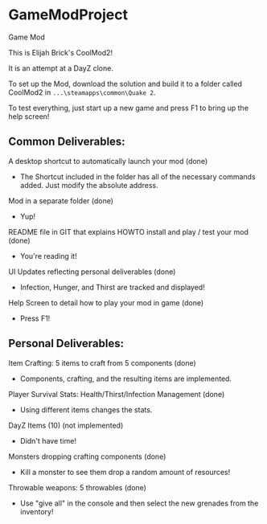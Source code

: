# GameModProject
Game Mod

This is Elijah Brick's CoolMod2!

It is an attempt at a DayZ clone.

To set up the Mod, download the solution and build it to a folder called CoolMod2 in `...\steamapps\common\Quake 2`.

To test everything, just start up a new game and press F1 to bring up the help screen!

## Common Deliverables:
A desktop shortcut to automatically launch your mod (done)
 - The Shortcut included in the folder has all of the necessary commands added. Just modify the absolute address.

Mod in a separate folder (done)
 - Yup!

README file in GIT that explains HOWTO install and play / test your mod (done)
 - You're reading it!

UI Updates reflecting personal deliverables (done)
 - Infection, Hunger, and Thirst are tracked and displayed!

Help Screen to detail how to play your mod in game (done)
 - Press F1!

## Personal Deliverables:
Item Crafting: 5 items to craft from 5 components (done)
 - Components, crafting, and the resulting items are implemented.

Player Survival Stats: Health/Thirst/Infection Management (done)
 - Using different items changes the stats.

DayZ Items (10) (not implemented)
 - Didn't have time!

Monsters dropping crafting components (done)
 - Kill a monster to see them drop a random amount of resources!

Throwable weapons: 5 throwables (done)
 - Use "give all" in the console and then select the new grenades from the inventory!
